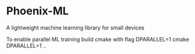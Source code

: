 # Phoenix-ML
A lightweight machine learning library for small devices

To enable parallel ML training build cmake with flag DPARALLEL=1
cmake DPARALLEL=1 ..
